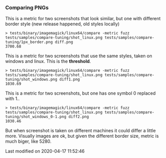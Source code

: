 
### Comparing PNGs

This is a metric for two screenshots that look similar, but one with different border style
(new release happened, old styles locally)
```
> tests/binary/imagemagick/linux64/compare -metric fuzz tests/samples/compare-tuning/shot_linux.png tests/samples/compare-tuning/1px_border.png diff.png
3700.68
```

This is a metric for two screenshots that use the same styles, taken on windows and linux.
This is the **threshold**.
```
> tests/binary/imagemagick/linux64/compare -metric fuzz tests/samples/compare-tuning/shot_linux.png tests/samples/compare-tuning/shot_windows.png diff1.png
1030.69
```

This is a metric for two screenshots, but one has one symbol 0 replaced with 1..
```
> tests/binary/imagemagick/linux64/compare -metric fuzz tests/samples/compare-tuning/shot_linux.png tests/samples/compare-tuning/shot_windows_0-1.png diff2.png
1030.46
```

But when screenshot is taken on different machines it could differ a little more. Visually images are ok, but given the different border size, metric
is much biger, like 5280.



<p class="last-modified">Last modified on 2020-04-17 11:52:46</p>